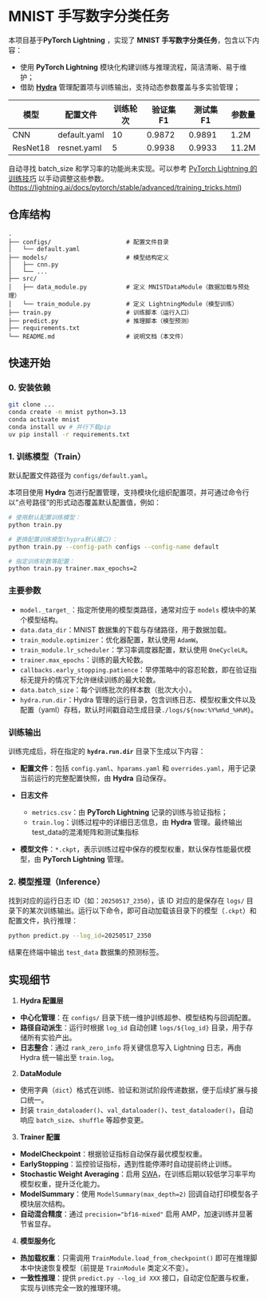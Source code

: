


# MNIST 手写数字分类任务

本项目基于**PyTorch Lightning** ，实现了 **MNIST 手写数字分类任务**，包含以下内容：  
* 使用 **PyTorch Lightning** 模块化构建训练与推理流程，简洁清晰、易于维护；
* 借助 [**Hydra**](https://hydra.cc/) 管理配置项与训练输出，支持动态参数覆盖与多实验管理；


| 模型 | 配置文件 | 训练轮次 | 验证集 F1 | 测试集 F1 | 参数量 |
| --------------- | ------------ | ---- | ------ | ------ | ----- |
| CNN             | default.yaml | 10   | 0.9872 | 0.9891 | 1.2M  |
| ResNet18  | resnet.yaml  | 5    | 0.9938 | 0.9933 | 11.2M |


自动寻找 batch_size 和学习率的功能尚未实现。可以参考 [PyTorch Lightning 的训练技巧](https://lightning.ai/docs/pytorch/stable/advanced/training_tricks.html) 以手动调整这些参数。
(https://lightning.ai/docs/pytorch/stable/advanced/training_tricks.html)




## 仓库结构

```
.
├── configs/                     # 配置文件目录
│   └── default.yaml             
├── models/                      # 模型结构定义
│   ├── cnn.py                   
│   └── ...                      
├── src/                         
│   ├── data_module.py           # 定义 MNISTDataModule（数据加载与预处理）
│   └── train_module.py          # 定义 LightningModule（模型训练）
├── train.py                     # 训练脚本（运行入口）
├── predict.py                   # 推理脚本（模型预测）
├── requirements.txt             
└── README.md                    # 说明文档（本文件）
```
## 快速开始
### 0. 安装依赖

```bash
git clone ...
conda create -n mnist python=3.13
conda activate mnist
conda install uv # 并行下载pip
uv pip install -r requirements.txt
```

### 1. 训练模型（Train）

默认配置文件路径为 `configs/default.yaml`。

本项目使用 **Hydra** 包进行配置管理，支持模块化组织配置项，并可通过命令行以“点号路径”的形式动态覆盖默认配置值，例如：

```bash
# 使用默认配置训练模型：
python train.py

# 更换配置训练模型(hypra默认接口)：
python train.py --config-path configs --config-name default 

# 指定训练轮数等配置：
python train.py trainer.max_epochs=2
```



### 主要参数

* `model._target_`：指定所使用的模型类路径，通常对应于 `models` 模块中的某个模型结构。
* `data.data_dir`：MNIST 数据集的下载与存储路径，用于数据加载。
* `train_module.optimizer`：优化器配置，默认使用 `AdamW`。
* `train_module.lr_scheduler`：学习率调度器配置，默认使用 `OneCycleLR`。
* `trainer.max_epochs`：训练的最大轮数。
* `callbacks.early_stopping.patience`：早停策略中的容忍轮数，即在验证指标无提升的情况下允许继续训练的最大轮数。
* `data.batch_size`：每个训练批次的样本数（批次大小）。
* `hydra.run.dir`：Hydra 管理的运行目录，包含训练日志、模型权重文件以及配置（yaml）存档，默认时间戳自动生成目录`./logs/${now:%Y%m%d_%H%M}`。


### 训练输出

训练完成后，将在指定的 **`hydra.run.dir`** 目录下生成以下内容：

* **配置文件**：包括 `config.yaml`、`hparams.yaml` 和 `overrides.yaml`，用于记录当前运行的完整配置快照，由 **Hydra** 自动保存。

* **日志文件**
  * `metrics.csv`：由 **PyTorch Lightning** 记录的训练与验证指标；
  * `train.log`：训练过程中的详细日志信息，由 **Hydra** 管理。最终输出test_data的混淆矩阵和测试集指标

* **模型文件**：`*.ckpt`，表示训练过程中保存的模型权重，默认保存性能最优模型，由 **PyTorch Lightning** 管理。



### 2. 模型推理（Inference）

找到对应的运行日志 ID（如：`20250517_2350`），该 ID 对应的是保存在 `logs/` 目录下的某次训练输出。运行以下命令，即可自动加载该目录下的模型（`.ckpt`）和配置文件，执行推理：

```bash
python predict.py --log_id=20250517_2350
```

结果在终端中输出 `test_data` 数据集的预测标签。


## **实现细节**

1. **Hydra 配置层**

* **中心化管理**：在 `configs/` 目录下统一维护训练超参、模型结构与回调配置。
* **路径自动派生**：运行时根据 `log_id` 自动创建 `logs/${log_id}` 目录，用于存储所有实验产出。
* **日志整合**：通过 `rank_zero_info` 将关键信息写入 Lightning 日志，再由 Hydra 统一输出至 `train.log`。

2. **DataModule**

* 使用字典（`dict`）格式在训练、验证和测试阶段传递数据，便于后续扩展与接口统一。
* 封装 `train_dataloader()`、`val_dataloader()`、`test_dataloader()`，自动响应 `batch_size`、`shuffle` 等超参变更。

3. **Trainer 配置**

* **ModelCheckpoint**：根据验证指标自动保存最优模型权重。
* **EarlyStopping**：监控验证指标，遇到性能停滞时自动提前终止训练。
* **Stochastic Weight Averaging**：启用 [SWA](https://pytorch.org/blog/pytorch-1.6-now-includes-stochastic-weight-averaging/)，在训练后期以较低学习率平均模型权重，提升泛化能力。
* **ModelSummary**：使用 `ModelSummary(max_depth=2)` 回调自动打印模型各子模块层次结构。
* **自动混合精度**：通过 `precision="bf16-mixed"` 启用 AMP，加速训练并显著节省显存。

4. **模型服务化**

* **热加载权重**：只需调用 `TrainModule.load_from_checkpoint()` 即可在推理脚本中快速恢复模型（前提是 `TrainModule` 类定义不变）。
* **一致性推理**：提供 `predict.py --log_id XXX` 接口，自动定位配置与权重，实现与训练完全一致的推理环境。


